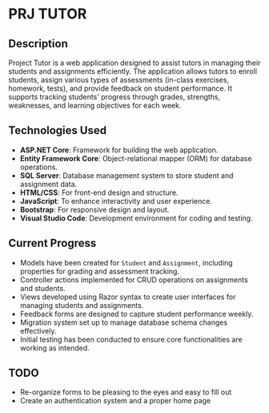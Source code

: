 # PRJ TUTOR

## Description
Project Tutor is a web application designed to assist tutors in managing their students and assignments efficiently. 
The application allows tutors to enroll students, assign various types of assessments (in-class exercises, homework, tests), 
and provide feedback on student performance. It supports tracking students' progress through grades, strengths, weaknesses, and learning objectives for each week.

## Technologies Used
- **ASP.NET Core**: Framework for building the web application.
- **Entity Framework Core**: Object-relational mapper (ORM) for database operations.
- **SQL Server**: Database management system to store student and assignment data.
- **HTML/CSS**: For front-end design and structure.
- **JavaScript**: To enhance interactivity and user experience.
- **Bootstrap**: For responsive design and layout.
- **Visual Studio Code**: Development environment for coding and testing.

## Current Progress
- Models have been created for `Student` and `Assignment`, including properties for grading and assessment tracking.
- Controller actions implemented for CRUD operations on assignments and students.
- Views developed using Razor syntax to create user interfaces for managing students and assignments.
- Feedback forms are designed to capture student performance weekly.
- Migration system set up to manage database schema changes effectively.
- Initial testing has been conducted to ensure core functionalities are working as intended.

## TODO
- Re-organize forms to be pleasing to the eyes and easy to fill out
- Create an authentication system and a proper home page

